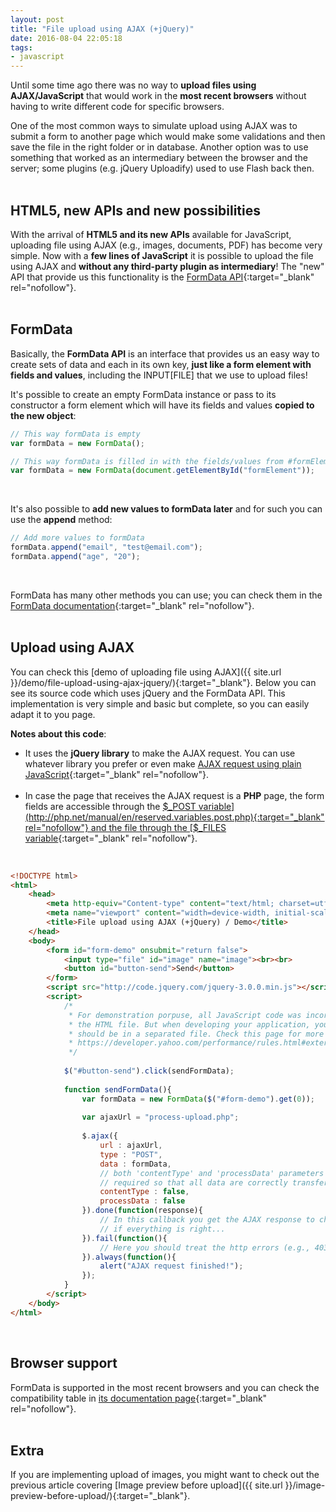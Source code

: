 ```yaml
---
layout: post
title: "File upload using AJAX (+jQuery)"
date: 2016-08-04 22:05:18
tags:
- javascript
---
```


Until some time ago there was no way to **upload files using AJAX/JavaScript** that would work in the **most recent browsers** without having to write different code for specific browsers.

One of the most common ways to simulate upload using AJAX was to submit a form to another page which would make some validations and then save the file in the right folder or in database. Another option was to use something that worked as an intermediary between the browser and the server; some plugins (e.g. jQuery Uploadify) used to use Flash back then.
<br><br>

## HTML5, new APIs and new possibilities
With the arrival of **HTML5 and its new APIs** available for JavaScript, uploading file using AJAX (e.g., images, documents, PDF) has become very simple. Now with a **few lines of JavaScript** it is possible to upload the file using AJAX and **without any third-party plugin as intermediary**! The "new" API that provide us this functionality is the [FormData API](https://developer.mozilla.org/en-US/docs/Web/API/FormData){:target="_blank" rel="nofollow"}.
<br><br>

## FormData
Basically, the **FormData API** is an interface that provides us an easy way to create sets of data and each in its own key, **just like a form element with fields and values**, including the INPUT[FILE] that we use to upload files!

It's possible to create an empty FormData instance or pass to its constructor a form element which will have its fields and values **copied to the new object**:

```javascript
// This way formData is empty
var formData = new FormData();

// This way formData is filled in with the fields/values from #formElement
var formData = new FormData(document.getElementById("formElement"));
```
<br>

It's also possible to **add new values to formData later** and for such you can use the **append** method:

```javascript
// Add more values to formData
formData.append("email", "test@email.com");
formData.append("age", "20");
```
<br>

FormData has many other methods you can use; you can check them in the [FormData documentation](https://developer.mozilla.org/en-US/docs/Web/API/FormData){:target="_blank" rel="nofollow"}.
<br><br>

## Upload using AJAX
You can check this [demo of uploading file using AJAX]({{ site.url }}/demo/file-upload-using-ajax-jquery/){:target="_blank"}. Below you can see its source code which uses jQuery and the FormData API. This implementation is very simple and basic but complete, so you can easily adapt it to you page.

**Notes about this code**:

* It uses the **jQuery library** to make the AJAX request. You can use whatever library you prefer or even make [AJAX request using plain JavaScript](http://www.quirksmode.org/js/xmlhttp.html){:target="_blank" rel="nofollow"}.<br><br>
* In case the page that receives the AJAX request is a **PHP** page, the form fields are accessible through the [$_POST variable](http://php.net/manual/en/reserved.variables.post.php){:target="_blank" rel="nofollow"} and the file through the [$_FILES variable](http://php.net/manual/en/reserved.variables.files.php){:target="_blank" rel="nofollow"}.
<br>

```html
<!DOCTYPE html>
<html>
	<head>
		<meta http-equiv="Content-type" content="text/html; charset=utf-8">
		<meta name="viewport" content="width=device-width, initial-scale=1">
		<title>File upload using AJAX (+jQuery) / Demo</title>
	</head>
	<body>
		<form id="form-demo" onsubmit="return false">
			<input type="file" id="image" name="image"><br><br>
			<button id="button-send">Send</button>
		</form>
		<script src="http://code.jquery.com/jquery-3.0.0.min.js"></script>
		<script>
			/*
			 * For demonstration porpuse, all JavaScript code was incorporated in
			 * the HTML file. But when developing your application, your JavaScript code
			 * should be in a separated file. Check this page for more information:
			 * https://developer.yahoo.com/performance/rules.html#external
			 */
			
			$("#button-send").click(sendFormData);
			
			function sendFormData(){
				var formData = new FormData($("#form-demo").get(0));
				
				var ajaxUrl = "process-upload.php";
				
				$.ajax({
					url : ajaxUrl,
					type : "POST",
					data : formData,
					// both 'contentType' and 'processData' parameters are
					// required so that all data are correctly transferred
					contentType : false,
					processData : false
				}).done(function(response){
					// In this callback you get the AJAX response to check
					// if everything is right...
				}).fail(function(){
					// Here you should treat the http errors (e.g., 403, 404)
				}).always(function(){
					alert("AJAX request finished!");
				});
			}
		</script>
	</body>
</html>
```
<br>

## Browser support
FormData is supported in the most recent browsers and you can check the compatibility table in [its documentation page](https://developer.mozilla.org/en-US/docs/Web/API/FormData){:target="_blank" rel="nofollow"}.
<br><br>

## Extra
If you are implementing upload of images, you might want to check out the previous article covering [Image preview before upload]({{ site.url }}/image-preview-before-upload/){:target="_blank"}.
